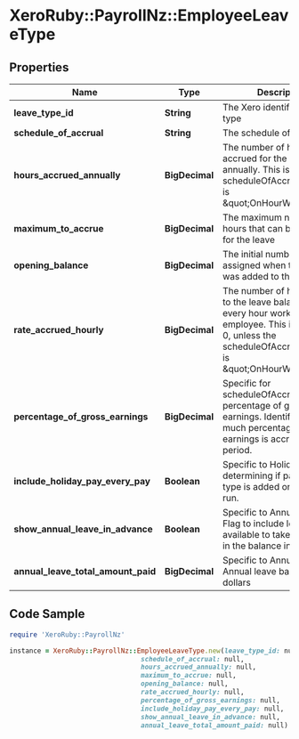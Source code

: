 # XeroRuby::PayrollNz::EmployeeLeaveType

## Properties

Name | Type | Description | Notes
------------ | ------------- | ------------- | -------------
**leave_type_id** | **String** | The Xero identifier for leave type | [optional] 
**schedule_of_accrual** | **String** | The schedule of accrual | [optional] 
**hours_accrued_annually** | **BigDecimal** | The number of hours accrued for the leave annually. This is 0 when the scheduleOfAccrual chosen is \&quot;OnHourWorked\&quot; | [optional] 
**maximum_to_accrue** | **BigDecimal** | The maximum number of hours that can be accrued for the leave | [optional] 
**opening_balance** | **BigDecimal** | The initial number of hours assigned when the leave was added to the employee | [optional] 
**rate_accrued_hourly** | **BigDecimal** | The number of hours added to the leave balance for every hour worked by the employee. This is normally 0, unless the scheduleOfAccrual chosen is \&quot;OnHourWorked\&quot; | [optional] 
**percentage_of_gross_earnings** | **BigDecimal** | Specific for scheduleOfAccrual having percentage of gross earnings. Identifies how much percentage of gross earnings is accrued per pay period. | [optional] 
**include_holiday_pay_every_pay** | **Boolean** | Specific to Holiday pay. Flag determining if pay for leave type is added on each pay run. | [optional] 
**show_annual_leave_in_advance** | **Boolean** | Specific to Annual Leave. Flag to include leave available to take in advance in the balance in the payslip | [optional] 
**annual_leave_total_amount_paid** | **BigDecimal** | Specific to Annual Leave. Annual leave balance in dollars | [optional] 

## Code Sample

```ruby
require 'XeroRuby::PayrollNz'

instance = XeroRuby::PayrollNz::EmployeeLeaveType.new(leave_type_id: null,
                                 schedule_of_accrual: null,
                                 hours_accrued_annually: null,
                                 maximum_to_accrue: null,
                                 opening_balance: null,
                                 rate_accrued_hourly: null,
                                 percentage_of_gross_earnings: null,
                                 include_holiday_pay_every_pay: null,
                                 show_annual_leave_in_advance: null,
                                 annual_leave_total_amount_paid: null)
```


